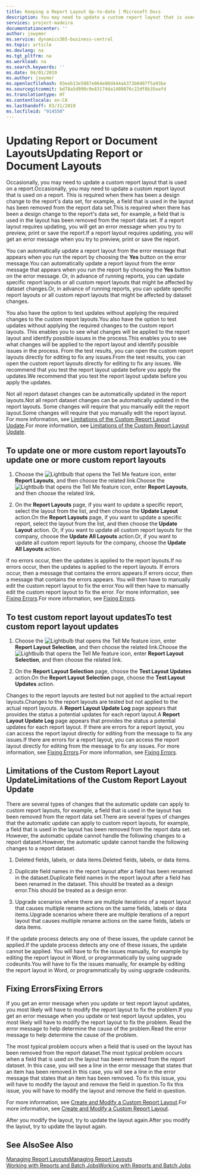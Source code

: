 ```yaml
---
title: Keeping a Report Layout Up-to-date | Microsoft Docs
description: You may need to update a custom report layout that is used on a report. This is required when there has been a design change to the report's data set, for example, a field that is used in the layout has been removed from the report data set.
services: project-madeira
documentationcenter: ''
author: jswymer
ms.service: dynamics365-business-central
ms.topic: article
ms.devlang: na
ms.tgt_pltfrm: na
ms.workload: na
ms.search.keywords: ''
ms.date: 04/01/2019
ms.author: jswymer
ms.openlocfilehash: 03eeb13e5087e064e80d444ab373b0407f5a93be
ms.sourcegitcommit: bd78a5d990c9e83174da1409076c22df8b35eafd
ms.translationtype: HT
ms.contentlocale: en-CA
ms.lasthandoff: 03/31/2019
ms.locfileid: "914550"
---
```

# <a name="updating-report-or-document-layouts"></a><span data-ttu-id="70989-104">Updating Report or Document Layouts</span><span class="sxs-lookup"><span data-stu-id="70989-104">Updating Report or Document Layouts</span></span>
<span data-ttu-id="70989-105">Occasionally, you may need to update a custom report layout that is used on a report.</span><span class="sxs-lookup"><span data-stu-id="70989-105">Occasionally, you may need to update a custom report layout that is used on a report.</span></span> <span data-ttu-id="70989-106">This is required when there has been a design change to the report's data set, for example, a field that is used in the layout has been removed from the report data set.</span><span class="sxs-lookup"><span data-stu-id="70989-106">This is required when there has been a design change to the report's data set, for example, a field that is used in the layout has been removed from the report data set.</span></span> <span data-ttu-id="70989-107">If a report layout requires updating, you will get an error message when you try to preview, print or save the report.</span><span class="sxs-lookup"><span data-stu-id="70989-107">If a report layout requires updating, you will get an error message when you try to preview, print or save the report.</span></span>  

<span data-ttu-id="70989-108">You can automatically update a report layout from the error message that appears when you run the report by choosing the **Yes** button on the error message.</span><span class="sxs-lookup"><span data-stu-id="70989-108">You can automatically update a report layout from the error message that appears when you run the report by choosing the **Yes** button on the error message.</span></span> <span data-ttu-id="70989-109">Or, in advance of running reports, you can update specific report layouts or all custom report layouts that might be affected by dataset changes.</span><span class="sxs-lookup"><span data-stu-id="70989-109">Or, in advance of running reports, you can update specific report layouts or all custom report layouts that might be affected by dataset changes.</span></span>  

<span data-ttu-id="70989-110">You also have the option to test updates without applying the required changes to the custom report layouts.</span><span class="sxs-lookup"><span data-stu-id="70989-110">You also have the option to test updates without applying the required changes to the custom report layouts.</span></span> <span data-ttu-id="70989-111">This enables you to see what changes will be applied to the report layout and identify possible issues in the process.</span><span class="sxs-lookup"><span data-stu-id="70989-111">This enables you to see what changes will be applied to the report layout and identify possible issues in the process.</span></span> <span data-ttu-id="70989-112">From the test results, you can open the custom report layouts directly for editing to fix any issues.</span><span class="sxs-lookup"><span data-stu-id="70989-112">From the test results, you can open the custom report layouts directly for editing to fix any issues.</span></span> <span data-ttu-id="70989-113">We recommend that you test the report layout update before you apply the updates.</span><span class="sxs-lookup"><span data-stu-id="70989-113">We recommend that you test the report layout update before you apply the updates.</span></span>  

<span data-ttu-id="70989-114">Not all report dataset changes can be automatically updated in the report layouts.</span><span class="sxs-lookup"><span data-stu-id="70989-114">Not all report dataset changes can be automatically updated in the report layouts.</span></span> <span data-ttu-id="70989-115">Some changes will require that you manually edit the report layout.</span><span class="sxs-lookup"><span data-stu-id="70989-115">Some changes will require that you manually edit the report layout.</span></span> <span data-ttu-id="70989-116">For more information, see [Limitations of the Custom Report Layout Update](ui-update-report-layouts.md#UpdateLimitations).</span><span class="sxs-lookup"><span data-stu-id="70989-116">For more information, see [Limitations of the Custom Report Layout Update](ui-update-report-layouts.md#UpdateLimitations).</span></span>  

## <a name="to-update-one-or-more-custom-report-layouts"></a><span data-ttu-id="70989-117">To update one or more custom report layouts</span><span class="sxs-lookup"><span data-stu-id="70989-117">To update one or more custom report layouts</span></span>  

1.  <span data-ttu-id="70989-118">Choose the ![Lightbulb that opens the Tell Me feature](media/ui-search/search_small.png "Tell me what you want to do") icon, enter **Report Layouts**, and then choose the related link.</span><span class="sxs-lookup"><span data-stu-id="70989-118">Choose the ![Lightbulb that opens the Tell Me feature](media/ui-search/search_small.png "Tell me what you want to do") icon, enter **Report Layouts**, and then choose the related link.</span></span>  

2.  <span data-ttu-id="70989-119">On the **Report Layouts** page, if you want to update a specific report, select the layout from the list, and then choose the **Update Layout** action.</span><span class="sxs-lookup"><span data-stu-id="70989-119">On the **Report Layouts** page, if you want to update a specific report, select the layout from the list, and then choose the **Update Layout** action.</span></span> <span data-ttu-id="70989-120">Or, if you want to update all custom report layouts for the company, choose the **Update All Layouts** action.</span><span class="sxs-lookup"><span data-stu-id="70989-120">Or, if you want to update all custom report layouts for the company, choose the **Update All Layouts** action.</span></span>  

<span data-ttu-id="70989-121">If no errors occur, then the updates is applied to the report layouts.</span><span class="sxs-lookup"><span data-stu-id="70989-121">If no errors occur, then the updates is applied to the report layouts.</span></span> <span data-ttu-id="70989-122">If errors occur, then a message that contains the errors appears.</span><span class="sxs-lookup"><span data-stu-id="70989-122">If errors occur, then a message that contains the errors appears.</span></span> <span data-ttu-id="70989-123">You will then have to manually edit the custom report layout to fix the error.</span><span class="sxs-lookup"><span data-stu-id="70989-123">You will then have to manually edit the custom report layout to fix the error.</span></span> <span data-ttu-id="70989-124">For more information, see [Fixing Errors](ui-update-report-layouts.md#FixErrors).</span><span class="sxs-lookup"><span data-stu-id="70989-124">For more information, see [Fixing Errors](ui-update-report-layouts.md#FixErrors).</span></span>  

## <a name="to-test-custom-report-layout-updates"></a><span data-ttu-id="70989-125">To test custom report layout updates</span><span class="sxs-lookup"><span data-stu-id="70989-125">To test custom report layout updates</span></span>  

1.  <span data-ttu-id="70989-126">Choose the ![Lightbulb that opens the Tell Me feature](media/ui-search/search_small.png "Tell me what you want to do") icon, enter **Report Layout Selection**, and then choose the related link.</span><span class="sxs-lookup"><span data-stu-id="70989-126">Choose the ![Lightbulb that opens the Tell Me feature](media/ui-search/search_small.png "Tell me what you want to do") icon, enter **Report Layout Selection**, and then choose the related link.</span></span>  

2.  <span data-ttu-id="70989-127">On the **Report Layout Selection** page, choose the **Test Layout Updates** action.</span><span class="sxs-lookup"><span data-stu-id="70989-127">On the **Report Layout Selection** page, choose the **Test Layout Updates** action.</span></span>  

 <span data-ttu-id="70989-128">Changes to the report layouts are tested but not applied to the actual report layouts.</span><span class="sxs-lookup"><span data-stu-id="70989-128">Changes to the report layouts are tested but not applied to the actual report layouts.</span></span> <span data-ttu-id="70989-129">A **Report Layout Update Log** page appears that provides the status a potential updates for each report layout.</span><span class="sxs-lookup"><span data-stu-id="70989-129">A **Report Layout Update Log** page appears that provides the status a potential updates for each report layout.</span></span> <span data-ttu-id="70989-130">If there are errors for a report layout, you can access the report layout directly for editing from the message to fix any issues.</span><span class="sxs-lookup"><span data-stu-id="70989-130">If there are errors for a report layout, you can access the report layout directly for editing from the message to fix any issues.</span></span> <span data-ttu-id="70989-131">For more information, see [Fixing Errors](ui-update-report-layouts.md#FixErrors).</span><span class="sxs-lookup"><span data-stu-id="70989-131">For more information, see [Fixing Errors](ui-update-report-layouts.md#FixErrors).</span></span>  

##  <a name="UpdateLimitations"></a> <span data-ttu-id="70989-132">Limitations of the Custom Report Layout Update</span><span class="sxs-lookup"><span data-stu-id="70989-132">Limitations of the Custom Report Layout Update</span></span>  
 <span data-ttu-id="70989-133">There are several types of changes that the automatic update can apply to custom report layouts, for example, a field that is used in the layout has been removed from the report data set.</span><span class="sxs-lookup"><span data-stu-id="70989-133">There are several types of changes that the automatic update can apply to custom report layouts, for example, a field that is used in the layout has been removed from the report data set.</span></span> <span data-ttu-id="70989-134">However, the automatic update cannot handle the following changes to a report dataset.</span><span class="sxs-lookup"><span data-stu-id="70989-134">However, the automatic update cannot handle the following changes to a report dataset.</span></span>  

1.  <span data-ttu-id="70989-135">Deleted fields, labels, or data items.</span><span class="sxs-lookup"><span data-stu-id="70989-135">Deleted fields, labels, or data items.</span></span>  

2.  <span data-ttu-id="70989-136">Duplicate field names in the report layout after a field has been renamed in the dataset.</span><span class="sxs-lookup"><span data-stu-id="70989-136">Duplicate field names in the report layout after a field has been renamed in the dataset.</span></span> <span data-ttu-id="70989-137">This should be treated as a design error.</span><span class="sxs-lookup"><span data-stu-id="70989-137">This should be treated as a design error.</span></span>  

3.  <span data-ttu-id="70989-138">Upgrade scenarios where there are multiple iterations of a report layout that causes multiple rename actions on the same fields, labels or data items.</span><span class="sxs-lookup"><span data-stu-id="70989-138">Upgrade scenarios where there are multiple iterations of a report layout that causes multiple rename actions on the same fields, labels or data items.</span></span>  

 <span data-ttu-id="70989-139">If the update process detects any one of these issues, the update cannot be applied.</span><span class="sxs-lookup"><span data-stu-id="70989-139">If the update process detects any one of these issues, the update cannot be applied.</span></span> <span data-ttu-id="70989-140">You will have to fix the issues manually, for example by editing the report layout in Word, or programmatically by using upgrade codeunits.</span><span class="sxs-lookup"><span data-stu-id="70989-140">You will have to fix the issues manually, for example by editing the report layout in Word, or programmatically by using upgrade codeunits.</span></span>  

##  <a name="FixErrors"></a> <span data-ttu-id="70989-141">Fixing Errors</span><span class="sxs-lookup"><span data-stu-id="70989-141">Fixing Errors</span></span>  
 <span data-ttu-id="70989-142">If you get an error message when you update or test report layout updates, you most likely will have to modify the report layout to fix the problem.</span><span class="sxs-lookup"><span data-stu-id="70989-142">If you get an error message when you update or test report layout updates, you most likely will have to modify the report layout to fix the problem.</span></span> <span data-ttu-id="70989-143">Read the error message to help determine the cause of the problem.</span><span class="sxs-lookup"><span data-stu-id="70989-143">Read the error message to help determine the cause of the problem.</span></span>  

 <span data-ttu-id="70989-144">The most typical problem occurs when a field that is used on the layout has been removed from the report dataset.</span><span class="sxs-lookup"><span data-stu-id="70989-144">The most typical problem occurs when a field that is used on the layout has been removed from the report dataset.</span></span> <span data-ttu-id="70989-145">In this case, you will see a line in the error message that states that an item has been removed.</span><span class="sxs-lookup"><span data-stu-id="70989-145">In this case, you will see a line in the error message that states that an item has been removed.</span></span> <span data-ttu-id="70989-146">To fix this issue, you will have to modify the layout and remove the field in question.</span><span class="sxs-lookup"><span data-stu-id="70989-146">To fix this issue, you will have to modify the layout and remove the field in question.</span></span>  

 <span data-ttu-id="70989-147">For more information, see [Create and Modify a Custom Report Layout](ui-how-create-custom-report-layout.md#ModifyCustomLayout).</span><span class="sxs-lookup"><span data-stu-id="70989-147">For more information, see [Create and Modify a Custom Report Layout](ui-how-create-custom-report-layout.md#ModifyCustomLayout).</span></span>  

 <span data-ttu-id="70989-148">After you modify the layout, try to update the layout again.</span><span class="sxs-lookup"><span data-stu-id="70989-148">After you modify the layout, try to update the layout again.</span></span>  

## <a name="see-also"></a><span data-ttu-id="70989-149">See Also</span><span class="sxs-lookup"><span data-stu-id="70989-149">See Also</span></span>  
 [<span data-ttu-id="70989-150">Managing Report Layouts</span><span class="sxs-lookup"><span data-stu-id="70989-150">Managing Report Layouts</span></span>](ui-manage-report-layouts.md)  
 [<span data-ttu-id="70989-151">Working with Reports and Batch Jobs</span><span class="sxs-lookup"><span data-stu-id="70989-151">Working with Reports and Batch Jobs</span></span>](ui-work-report.md)  
